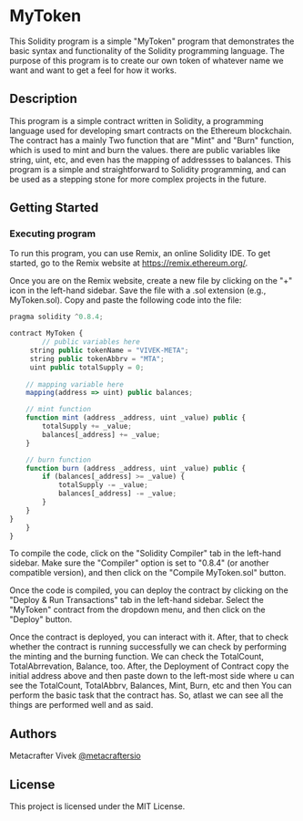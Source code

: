 # MyToken

This Solidity program is a simple "MyToken" program that demonstrates the basic syntax and functionality of the Solidity programming language. The purpose of this program is to create our own token of whatever name we want  and want to get a feel for how it works.

## Description

This program is a simple contract written in Solidity, a programming language used for developing smart contracts on the Ethereum blockchain. The contract has a mainly Two function that are "Mint" and "Burn" function, which is used to mint and burn the values. there are public variables like string, uint, etc, and even has the mapping of addressses to balances. This program is a simple and straightforward to Solidity programming, and can be used as a stepping stone for more complex projects in the future.

## Getting Started

### Executing program

To run this program, you can use Remix, an online Solidity IDE. To get started, go to the Remix website at https://remix.ethereum.org/.

Once you are on the Remix website, create a new file by clicking on the "+" icon in the left-hand sidebar. Save the file with a .sol extension (e.g., MyToken.sol). Copy and paste the following code into the file:

```javascript
pragma solidity ^0.8.4;

contract MyToken {
        // public variables here
     string public tokenName = "VIVEK-META";
     string public tokenAbbrv = "MTA";
     uint public totalSupply = 0;
     
    // mapping variable here
    mapping(address => uint) public balances;  

    // mint function
    function mint (address _address, uint _value) public {
        totalSupply += _value;
        balances[_address] += _value;
    }

    // burn function
    function burn (address _address, uint _value) public {
        if (balances[_address] >= _value) {
            totalSupply -= _value;
            balances[_address] -= _value;
        }
    }
}
    }
}

```

To compile the code, click on the "Solidity Compiler" tab in the left-hand sidebar. Make sure the "Compiler" option is set to "0.8.4" (or another compatible version), and then click on the "Compile MyToken.sol" button.

Once the code is compiled, you can deploy the contract by clicking on the "Deploy & Run Transactions" tab in the left-hand sidebar. Select the "MyToken" contract from the dropdown menu, and then click on the "Deploy" button.

Once the contract is deployed, you can interact with it. After, that to check whether the contract is running successfully we can check by performing the minting and the burning function. We can check the TotalCount, TotalAbrrevation, Balance, too. After, the Deployment of Contract copy the initial address above and then paste down to the left-most side where u can see the TotalCount, TotalAbbrv, Balances, Mint, Burn, etc and then You can perform the basic task that the contract has. So, atlast we can see all the things are performed well and as said.

## Authors

Metacrafter Vivek
[@metacraftersio](https://twitter.com/metacraftersio)


## License

This project is licensed under the MIT License.
